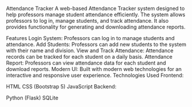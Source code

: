 Attendance Tracker
A web-based Attendance Tracker system designed to help professors manage student attendance efficiently. The system allows professors to log in, manage students, and track attendance. It also provides functionality for generating and downloading attendance reports.

Features
Login System: Professors can log in to manage students and attendance.
Add Students: Professors can add new students to the system with their name and division.
View and Track Attendance: Attendance records can be tracked for each student on a daily basis.
Attendance Report: Professors can view attendance data for each student and download reports.
Modern UI: Built with modern web technologies for an interactive and responsive user experience.
Technologies Used
Frontend:

HTML
CSS (Bootstrap 5)
JavaScript
Backend:

Python (Flask)
SQLite
